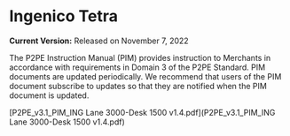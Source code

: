 # Ingenico Tetra

**Current Version:** Released on November 7, 2022

The P2PE Instruction Manual (PIM) provides instruction to Merchants in accordance with requirements in Domain 3 of the P2PE Standard. PIM documents are updated periodically. We recommend that users of the PIM document subscribe to updates so that they are notified when the PIM document is updated.

[P2PE_v3.1_PIM_ING Lane 3000-Desk 1500 v1.4.pdf](P2PE_v3.1_PIM_ING Lane 3000-Desk 1500 v1.4.pdf)
